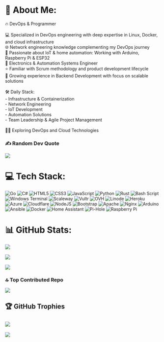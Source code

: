 
# 💫 About Me:
🔥 DevOps & Programmer<br><br>💻 Specialized in DevOps engineering with deep expertise in Linux, Docker, and cloud infrastructure<br>🌐 Network engineering knowledge complementing my DevOps journey<br>🤖 Passionate about IoT & home automation: Working with Arduino, Raspberry Pi & ESP32<br>🔧 Electronics & Automation Systems Engineer<br>⭐️ Familiar with Scrum methodology and product development lifecycle<br>🎯 Growing experience in Backend Development with focus on scalable solutions<br><br>🛠 Daily Stack:<br>- Infrastructure & Containerization<br>- Network Engineering<br>- IoT Development<br>- Automation Solutions<br>- Team Leadership & Agile Project Management<br><br>👨‍💻 Exploring DevOps and Cloud Technologies

### ✍️ Random Dev Quote
![](https://quotes-github-readme.vercel.app/api?type=horizontal&theme=merko)

# 💻 Tech Stack:
![Go](https://img.shields.io/badge/go-%2300ADD8.svg?style=for-the-badge&logo=go&logoColor=white) ![C#](https://img.shields.io/badge/c%23-%23239120.svg?style=for-the-badge&logo=csharp&logoColor=white) ![HTML5](https://img.shields.io/badge/html5-%23E34F26.svg?style=for-the-badge&logo=html5&logoColor=white) ![CSS3](https://img.shields.io/badge/css3-%231572B6.svg?style=for-the-badge&logo=css3&logoColor=white) ![JavaScript](https://img.shields.io/badge/javascript-%23323330.svg?style=for-the-badge&logo=javascript&logoColor=%23F7DF1E) ![Python](https://img.shields.io/badge/python-3670A0?style=for-the-badge&logo=python&logoColor=ffdd54) ![Rust](https://img.shields.io/badge/rust-%23000000.svg?style=for-the-badge&logo=rust&logoColor=white) ![Bash Script](https://img.shields.io/badge/bash_script-%23121011.svg?style=for-the-badge&logo=gnu-bash&logoColor=white) ![Windows Terminal](https://img.shields.io/badge/Windows%20Terminal-%234D4D4D.svg?style=for-the-badge&logo=windows-terminal&logoColor=white) ![Scaleway](https://img.shields.io/badge/SCALEWAY-%234f0599.svg?style=for-the-badge&logo=scaleway&logoColor=white) ![Vultr](https://img.shields.io/badge/Vultr-007BFC.svg?style=for-the-badge&logo=vultr) ![OVH](https://img.shields.io/badge/ovh-%23123F6D.svg?style=for-the-badge&logo=ovh&logoColor=#123F6D) ![Linode](https://img.shields.io/badge/linode-00A95C?style=for-the-badge&logo=linode&logoColor=white) ![Heroku](https://img.shields.io/badge/heroku-%23430098.svg?style=for-the-badge&logo=heroku&logoColor=white) ![Azure](https://img.shields.io/badge/azure-%230072C6.svg?style=for-the-badge&logo=microsoftazure&logoColor=white) ![Cloudflare](https://img.shields.io/badge/Cloudflare-F38020?style=for-the-badge&logo=Cloudflare&logoColor=white) ![NodeJS](https://img.shields.io/badge/node.js-6DA55F?style=for-the-badge&logo=node.js&logoColor=white) ![Bootstrap](https://img.shields.io/badge/bootstrap-%238511FA.svg?style=for-the-badge&logo=bootstrap&logoColor=white) ![Apache](https://img.shields.io/badge/apache-%23D42029.svg?style=for-the-badge&logo=apache&logoColor=white) ![Nginx](https://img.shields.io/badge/nginx-%23009639.svg?style=for-the-badge&logo=nginx&logoColor=white) ![Arduino](https://img.shields.io/badge/-Arduino-00979D?style=for-the-badge&logo=Arduino&logoColor=white) ![Ansible](https://img.shields.io/badge/ansible-%231A1918.svg?style=for-the-badge&logo=ansible&logoColor=white) ![Docker](https://img.shields.io/badge/docker-%230db7ed.svg?style=for-the-badge&logo=docker&logoColor=white) ![Home Assistant](https://img.shields.io/badge/home%20assistant-%2341BDF5.svg?style=for-the-badge&logo=home-assistant&logoColor=white) ![Pi-Hole](https://img.shields.io/badge/pihole-%2396060C.svg?style=for-the-badge&logo=pi-hole&logoColor=white) ![Raspberry Pi](https://img.shields.io/badge/-Raspberry_Pi-C51A4A?style=for-the-badge&logo=Raspberry-Pi)
# 📊 GitHub Stats:
![](https://github-readme-stats.vercel.app/api?username=Erfan-Fazeli&theme=gotham&hide_border=false&include_all_commits=true&count_private=true)<br/> <br/>
![](https://github-readme-streak-stats.herokuapp.com/?user=Erfan-Fazeli&theme=gotham&hide_border=false)<br/> <br/>
![](https://github-readme-stats.vercel.app/api/top-langs/?username=Erfan-Fazeli&theme=gotham&hide_border=false&include_all_commits=true&count_private=true&layout=compact) <br/>



### 🔝 Top Contributed Repo
![](https://github-contributor-stats.vercel.app/api?username=Erfan-Fazeli&limit=5&theme=gotham&combine_all_yearly_contributions=true)

## 🏆 GitHub Trophies
![](https://github-profile-trophy.vercel.app/?username=Erfan-Fazeli&theme=onedark&no-frame=true&no-bg=false&margin-w=4)
---


[![](https://visitcount.itsvg.in/api?id=Erfan-Fazeli&icon=2&color=1)](https://visitcount.itsvg.in)

<!-- Proudly created with GPRM ( https://gprm.itsvg.in ) -->
